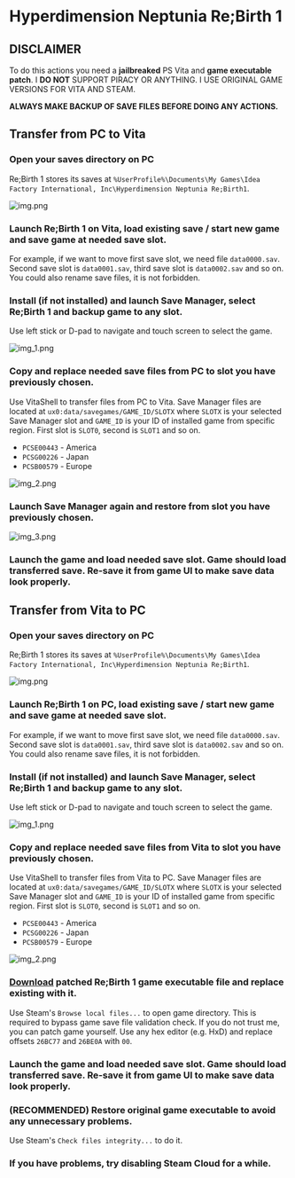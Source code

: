# Hyperdimension Neptunia Re;Birth 1

## DISCLAIMER
To do this actions you need a **jailbreaked** PS Vita and **game executable patch**. I **DO NOT** SUPPORT PIRACY OR ANYTHING. I USE ORIGINAL GAME VERSIONS FOR VITA AND STEAM.

**ALWAYS MAKE BACKUP OF SAVE FILES BEFORE DOING ANY ACTIONS.**

## Transfer from PC to Vita

### Open your saves directory on PC

Re;Birth 1 stores its saves at `%UserProfile%\Documents\My Games\Idea Factory International, Inc\Hyperdimension Neptunia Re;Birth1`.

![img.png](img.png)

### Launch Re;Birth 1 on Vita, load existing save / start new game and save game at needed save slot.

For example, if we want to move first save slot, we need file `data0000.sav`. Second save slot is `data0001.sav`, third save slot is `data0002.sav` and so on.
You could also rename save files, it is not forbidden.

### Install (if not installed) and launch Save Manager, select Re;Birth 1 and backup game to any slot.

Use left stick or D-pad to navigate and touch screen to select the game.

![img_1.png](img_1.png)

### Copy and replace needed save files from PC to slot you have previously chosen.

Use VitaShell to transfer files from PC to Vita. Save Manager files are located at `ux0:data/savegames/GAME_ID/SLOTX` where `SLOTX` is your selected Save Manager slot and `GAME_ID` is your ID of installed game from specific region.
First slot is `SLOT0`, second is `SLOT1` and so on.
* `PCSE00443` - America
* `PCSG00226` - Japan
* `PCSB00579` - Europe

![img_2.png](img_2.png)

### Launch Save Manager again and restore from slot you have previously chosen.

![img_3.png](img_3.png)

### Launch the game and load needed save slot. Game should load transferred save. Re-save it from game UI to make save data look properly.

## Transfer from Vita to PC

### Open your saves directory on PC

Re;Birth 1 stores its saves at `%UserProfile%\Documents\My Games\Idea Factory International, Inc\Hyperdimension Neptunia Re;Birth1`.

![img.png](img.png)

### Launch Re;Birth 1 on PC, load existing save / start new game and save game at needed save slot.

For example, if we want to move first save slot, we need file `data0000.sav`. Second save slot is `data0001.sav`, third save slot is `data0002.sav` and so on.
You could also rename save files, it is not forbidden.

### Install (if not installed) and launch Save Manager, select Re;Birth 1 and backup game to any slot.

Use left stick or D-pad to navigate and touch screen to select the game.

![img_1.png](img_1.png)

### Copy and replace needed save files from Vita to slot you have previously chosen.

Use VitaShell to transfer files from Vita to PC. Save Manager files are located at `ux0:data/savegames/GAME_ID/SLOTX` where `SLOTX` is your selected Save Manager slot and `GAME_ID` is your ID of installed game from specific region.
First slot is `SLOT0`, second is `SLOT1` and so on.
* `PCSE00443` - America
* `PCSG00226` - Japan
* `PCSB00579` - Europe

![img_2.png](img_2.png)

### [Download](https://crx.moe/nepsaves/NeptuniaReBirth1.exe) patched Re;Birth 1 game executable file and replace existing with it.

Use Steam's `Browse local files...` to open game directory.
This is required to bypass game save file validation check.
If you do not trust me, you can patch game yourself.
Use any hex editor (e.g. HxD) and replace offsets `26BC77` and `26BE0A` with `00`.

### Launch the game and load needed save slot. Game should load transferred save. Re-save it from game UI to make save data look properly.

### (RECOMMENDED) Restore original game executable to avoid any unnecessary problems.

Use Steam's `Check files integrity...` to do it.

### If you have problems, try disabling Steam Cloud for a while.